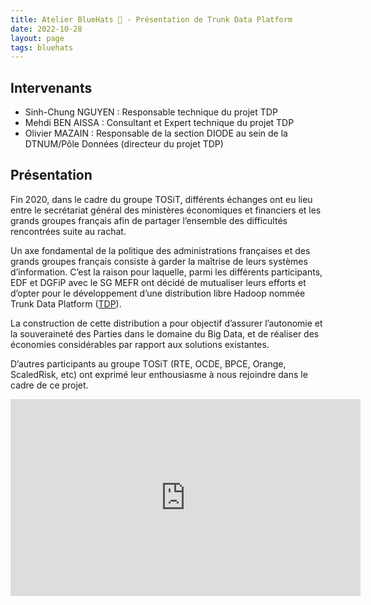 ```yaml
---
title: Atelier BlueHats 🧢 - Présentation de Trunk Data Platform
date: 2022-10-28
layout: page
tags: bluehats
---
```


## Intervenants

- Sinh-Chung NGUYEN : Responsable technique du projet TDP
- Mehdi BEN AISSA : Consultant et Expert technique du projet TDP
- Olivier MAZAIN : Responsable de la section DIODE au sein de la DTNUM/Pôle Données (directeur du projet TDP)

## Présentation

Fin 2020, dans le cadre du groupe TOSiT, différents échanges ont eu lieu entre le secrétariat général des ministères économiques et financiers et les grands groupes français afin de partager l’ensemble des difficultés rencontrées suite au rachat.

Un axe fondamental de la politique des administrations françaises et des grands groupes français consiste à garder la maîtrise de leurs systèmes d’information. C’est la raison pour laquelle, parmi les différents participants, EDF et DGFiP avec le SG MEFR ont décidé de mutualiser leurs efforts et d’opter pour le développement d’une distribution libre Hadoop nommée Trunk Data Platform ([TDP](https://github.com/TOSIT-IO/TDP)).

La construction de cette distribution a pour objectif d’assurer l’autonomie et la souveraineté des Parties dans le domaine du Big Data, et de réaliser des économies considérables par rapport aux solutions existantes.

D’autres participants au groupe TOSiT (RTE, OCDE, BPCE, Orange, ScaledRisk, etc) ont exprimé leur enthousiasme à nous rejoindre dans le cadre de ce projet.

<iframe title="Atelier BlueHats: présentation de Trunk Data Platform" src="https://tube.numerique.gouv.fr/videos/embed/699e12dd-b1f1-4207-9045-c5dc052fcb53" allowfullscreen="" sandbox="allow-same-origin allow-scripts allow-popups" width="560" height="315" frameborder="0"></iframe>
